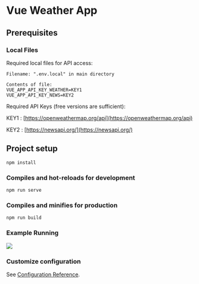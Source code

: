 # Vue Weather App


## Prerequisites

### Local Files

Required local files for API access:

```
Filename: ".env.local" in main directory

Contents of file:
VUE_APP_API_KEY_WEATHER=KEY1
VUE_APP_API_KEY_NEWS=KEY2
```

Required API Keys (free versions are sufficient):

KEY1 : [https://openweathermap.org/api](https://openweathermap.org/api)

KEY2 : [https://newsapi.org/](https://newsapi.org/)


## Project setup
```
npm install
```

### Compiles and hot-reloads for development
```
npm run serve
```

### Compiles and minifies for production
```
npm run build
```

### Example Running

![](https://i.imgur.com/7Kfc30G.png)

### Customize configuration
See [Configuration Reference](https://cli.vuejs.org/config/).
